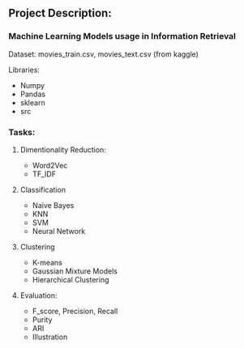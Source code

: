 ## Project Description:
### Machine Learning Models usage in Information Retrieval

Dataset: movies_train.csv, movies_text.csv (from kaggle)

Libraries:
- Numpy
- Pandas
- sklearn
- src

### Tasks:

1. Dimentionality Reduction:
    - Word2Vec
    -  TF_IDF  

2. Classification
    - Naive Bayes
    - KNN
    - SVM
    - Neural Network

3. Clustering
    - K-means
    - Gaussian Mixture Models
    - Hierarchical Clustering
 
4. Evaluation:
    - F_score, Precision, Recall
    - Purity
    - ARI
    - Illustration
